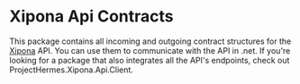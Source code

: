 # Xipona Api Contracts

This package contains all incoming and outgoing contract structures for the [Xipona](https://github.com/Velociraptor45/Xipona) API. You can use them to communicate with the API in .net. If you're looking for a package that also integrates all the API's endpoints, check out ProjectHermes.Xipona.Api.Client.